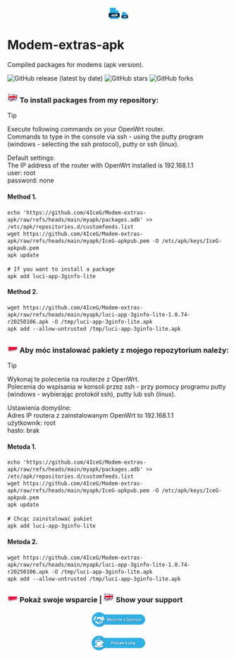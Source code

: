 <p align="center">
 <a href="https://github.com/4IceG/Modem-extras-apk"><img width=5% src="https://github.com/4IceG/Personal_data/blob/master/apk-repo.png?raw=true"></a>
 <a href="https://github.com/4IceG/Modem-extras"><img width=3% src="https://github.com/4IceG/Personal_data/blob/master/ipk-repo.png?raw=true"></a>
</p>

# Modem-extras-apk
Compiled packages for modems (apk version).

![GitHub release (latest by date)](https://img.shields.io/github/v/release/4IceG/Modem-extras-apk?style=flat-square)
![GitHub stars](https://img.shields.io/github/stars/4IceG/Modem-extras-apk?style=flat-square)
![GitHub forks](https://img.shields.io/github/forks/4IceG/Modem-extras-apk?style=flat-square)

<!--
### <img src="https://raw.githubusercontent.com/4IceG/Personal_data/master/dooffy_design_icons_EU_flags_United_Kingdom.png" height="24"> To install packages from my github:
- Execute following commands on your OpenWrt router:
  ```
  wget https://github.com/4IceG/Modem-extras/raw/main/Modem-extras-apk/*.apk -O /tmp/*.apk
  apk add --allow-untrusted /tmp/*.apk
  ```
> [!NOTE]
> Useful information that users should know, even when skimming content.

> [!TIP]
> Helpful advice for doing things better or more easily.
-->

### <img src="https://raw.githubusercontent.com/4IceG/Personal_data/master/dooffy_design_icons_EU_flags_United_Kingdom.png" height="24"> To install packages from my repository:
> [!TIP]
> Execute following commands on your OpenWrt router.   
> Commands to type in the console via ssh - using the putty program (windows - selecting the ssh protocol), putty or ssh (linux).
>
> Default settings:   
> The IP address of the router with OpenWrt installed is 192.168.1.1   
> user: root   
> password: none
   
#### Method 1.
  ```
  echo 'https://github.com/4IceG/Modem-extras-apk/raw/refs/heads/main/myapk/packages.adb' >> /etc/apk/repositories.d/customfeeds.list
  wget https://github.com/4IceG/Modem-extras-apk/raw/refs/heads/main/myapk/IceG-apkpub.pem -O /etc/apk/keys/IceG-apkpub.pem
  apk update

  # If you want to install a package
  apk add luci-app-3ginfo-lite
  ```
#### Method 2.
  ```
  wget https://github.com/4IceG/Modem-extras-apk/raw/refs/heads/main/myapk/luci-app-3ginfo-lite-1.0.74-r20250106.apk -O /tmp/luci-app-3ginfo-lite.apk
  apk add --allow-untrusted /tmp/luci-app-3ginfo-lite.apk
  ```

### <img src="https://raw.githubusercontent.com/4IceG/Personal_data/master/dooffy_design_icons_EU_flags_Poland.png" height="24"> Aby móc instalować pakiety z mojego repozytorium należy:
> [!TIP]
> Wykonaj te polecenia na routerze z OpenWrt.   
> Polecenia do wspisania w konsoli przez ssh - przy pomocy programu putty (windows - wybierając protokół ssh), putty lub ssh (linux).
>
> Ustawienia domyślne:   
> Adres IP routera z zainstalowanym OpenWrt to 192.168.1.1   
> użytkownik: root   
> hasło: brak   
#### Metoda 1. 
  ```
  echo 'https://github.com/4IceG/Modem-extras-apk/raw/refs/heads/main/myapk/packages.adb' >> /etc/apk/repositories.d/customfeeds.list
  wget https://github.com/4IceG/Modem-extras-apk/raw/refs/heads/main/myapk/IceG-apkpub.pem -O /etc/apk/keys/IceG-apkpub.pem
  apk update

  # Chcąc zainstalować pakiet
  apk add luci-app-3ginfo-lite
  ```
#### Metoda 2.
  ```
  wget https://github.com/4IceG/Modem-extras-apk/raw/refs/heads/main/myapk/luci-app-3ginfo-lite-1.0.74-r20250106.apk -O /tmp/luci-app-3ginfo-lite.apk
  apk add --allow-untrusted /tmp/luci-app-3ginfo-lite.apk
  ```

### <img src="https://raw.githubusercontent.com/4IceG/Personal_data/master/dooffy_design_icons_EU_flags_Poland.png" height="24"> Pokaż swoje wsparcie | <img src="https://raw.githubusercontent.com/4IceG/Personal_data/master/dooffy_design_icons_EU_flags_United_Kingdom.png" height="24"> Show your support

<p align="center">
</p>
<p align="center">
<a href="https://github.com/sponsors/4IceG">
  <img width=25% src="https://github.com/4IceG/Personal_data/blob/master/nspons.PNG?raw=true">
</a>
</p>

<p align="center">
<a href="https://suppi.pl/rafalwabik"><img width=25% src="https://github.com/4IceG/Personal_data/blob/master/kawa.png?raw=true" alt="https://suppi.pl/rafalwabik" /></a>
</p>
